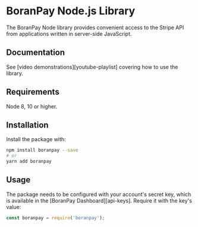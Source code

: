 # BoranPay Node.js Library


The BoranPay Node library provides convenient access to the Stripe API from
applications written in server-side JavaScript.

## Documentation

See [video demonstrations][youtube-playlist] covering how to use the library.

## Requirements

Node 8, 10 or higher.

## Installation

Install the package with:

```sh
npm install boranpay --save
# or
yarn add boranpay
```

## Usage

The package needs to be configured with your account's secret key, which is
available in the [BoranPay Dashboard][api-keys]. Require it with the key's
value:

<!-- prettier-ignore -->
```js
const boranpay = require('boranpay');
```